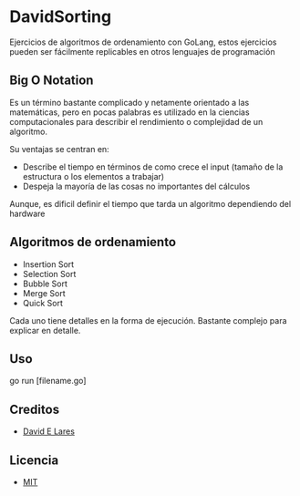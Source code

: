 # DavidSorting

Ejercicios de algoritmos de ordenamiento con GoLang, estos ejercicios pueden ser fácilmente replicables en otros lenguajes de programación

## Big O Notation

Es un término bastante complicado y netamente orientado a las matemáticas, pero en pocas palabras es utilizado en la ciencias computacionales  para describir el rendimiento o complejidad de un algoritmo.

Su ventajas se centran en:

- Describe el tiempo en términos de como crece el input (tamaño de la estructura o los elementos a trabajar)
- Despeja la mayoría de las cosas no importantes del cálculos

Aunque, es dificil definir el tiempo que tarda un algoritmo dependiendo del hardware


## Algoritmos de ordenamiento

 - Insertion Sort
 - Selection Sort
 - Bubble Sort
 - Merge Sort
 - Quick Sort

Cada uno tiene detalles en la forma de ejecución. Bastante complejo para explicar en detalle.

## Uso

  go run [filename.go]

## Creditos

 - [David E Lares](https://twitter.com/davidlares3)

## Licencia

 - [MIT](https://opensource.org/licenses/MIT)

